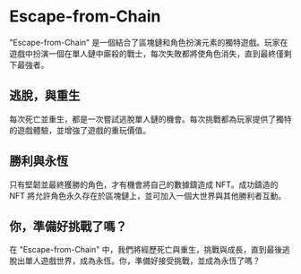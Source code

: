 # Escape-from-Chain

"Escape-from-Chain" 是一個結合了區塊鏈和角色扮演元素的獨特遊戲。玩家在遊戲中扮演一個在單人鏈中廝殺的戰士，每次失敗都將使角色消失，直到最終僅剩下最強者。

## 逃脫，與重生

每次死亡並重生，都是一次嘗試逃脫單人鏈的機會。每次挑戰都為玩家提供了獨特的遊戲體驗，並增強了遊戲的重玩價值。

## 勝利與永恆

只有堅韌並最終獲勝的角色，才有機會將自己的數據鑄造成 NFT。成功鑄造的 NFT 將允許角色永久存在於區塊鏈上，並可加入一個大世界與其他勝利者互動。

## 你，準備好挑戰了嗎？

在 "Escape-from-Chain" 中，我們將經歷死亡與重生，挑戰與成長，直到最後逃脫出單人遊戲世界，成為永恆。你，準備好接受挑戰，並成為永恆了嗎？
